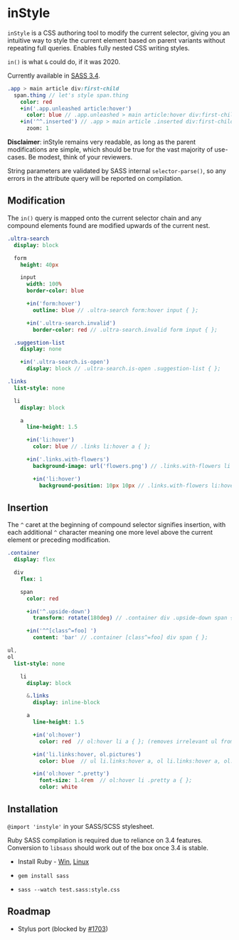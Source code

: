 # inStyle

`inStyle` is a CSS authoring tool to modify the current selector, giving you an intuitive way to style the current element based on parent variants without repeating full queries. Enables fully nested CSS writing styles.  

`in()` is what `&` could do, if it was 2020.

Currently available in [SASS 3.4](src/instyle.sass).  

```Sass
.app > main article div:first-child
  span.thing // let's style span.thing
    color: red
    +in('.app.unleashed article:hover')
      color: blue // .app.unleashed > main article:hover div:first-child span.thing { };
    +in('^^.inserted') // .app > main article .inserted div:first-child span.thing { };
      zoom: 1
```

**Disclaimer**: inStyle remains very readable, as long as the parent modifications are simple, which should be true for the vast majority of use-cases. Be modest, think of your reviewers.

String parameters are validated by SASS internal `selector-parse()`, so any errors in the attribute query will be reported on compilation.

## Modification
The `in()` query is mapped onto the current selector chain and any compound elements found are modified upwards of the current nest.

```Sass
.ultra-search
  display: block

  form
    height: 40px

    input
      width: 100%
      border-color: blue

      +in('form:hover')
        outline: blue // .ultra-search form:hover input { };

      +in('.ultra-search.invalid')
        border-color: red // .ultra-search.invalid form input { };

  .suggestion-list
    display: none

    +in('.ultra-search.is-open')
      display: block // .ultra-search.is-open .suggestion-list { };
```

```Sass
.links
  list-style: none

  li
    display: block

    a
      line-height: 1.5

      +in('li:hover')
        color: blue // .links li:hover a { };

      +in('.links.with-flowers')
        background-image: url('flowers.png') // .links.with-flowers li a { };

        +in('li:hover')
          background-position: 10px 10px // .links.with-flowers li:hover a { };
```

## Insertion
The `^` caret at the beginning of compound selector signifies insertion, with each additional `^` character meaning one more level above the current element or preceding modification.

```Sass
.container
  display: flex

  div
    flex: 1

    span
      color: red

      +in('^.upside-down')
        transform: rotate(180deg) // .container div .upside-down span { };

      +in('^^[class^=foo] ')
        content: 'bar' // .container [class^=foo] div span { };
```

```Sass
ul,
ol
  list-style: none

    li
      display: block

      &.links
        display: inline-block

      a
        line-height: 1.5

        +in('ol:hover')
          color: red  // ol:hover li a { }; (removes irrelevant ul from group)

        +in('li.links:hover, ol.pictures')
          color: blue  // ul li.links:hover a, ol li.links:hover a, ol.pictures li a { };

        +in('ol:hover ^.pretty')
          font-size: 1.4rem  // ol:hover li .pretty a { };
          color: white
```

## Installation

`@import 'instyle'` in your SASS/SCSS stylesheet.

Ruby SASS compilation is required due to reliance on 3.4 features. Conversion to `libsass` should work out of the box once 3.4 is stable.

- Install Ruby - [Win](http://rubyinstaller.org/), [Linux](https://www.ruby-lang.org/en/documentation/installation/#package-management-systems)

- `gem install sass`

- `sass --watch test.sass:style.css`

## Roadmap

- Stylus port (blocked by [#1703](https://github.com/stylus/stylus/issues/1703))
